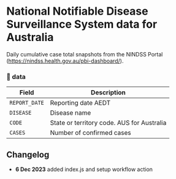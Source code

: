 # National Notifiable Disease Surveillance System data for Australia #
Daily cumulative case total snapshots from the NINDSS Portal (https://nindss.health.gov.au/pbi-dashboard/).

### 📅 data ##
| Field | Description |
| --- | --- |
| `REPORT_DATE` | Reporting date AEDT |
| `DISEASE` | Disease name |
| `CODE` | State or territory code. AUS for Australia |
| `CASES` | Number of confirmed cases |

## Changelog ##
- **6 Dec 2023** added index.js and setup workflow action
